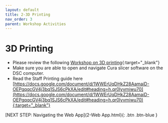 ```yaml
---
layout: default
title: 2-3D Printing
nav_order: 3
parent: Workshop Activities
---
```

# 3D Printing

- Please review the following [Workshop on 3D printing](https://uviclibraries.github.io/3d-design-print/){:target="_blank"} 
- Make sure you are able to open and navigate Cura slicer software on the DSC computer. 
- Read the Staff Printing guide here [https://docs.google.com/document/d/1WWErUqDHkZ28AamaiD-OEPgqqcGV4j3bq1SJS6cPkXA/edit#heading=h.qr0lyvmiwu70](https://docs.google.com/document/d/1WWErUqDHkZ28AamaiD-OEPgqqcGV4j3bq1SJS6cPkXA/edit#heading=h.qr0lyvmiwu70){:target="_blank"} 



[NEXT STEP: Navigating the Web App](2-Web App.html){: .btn .btn-blue }